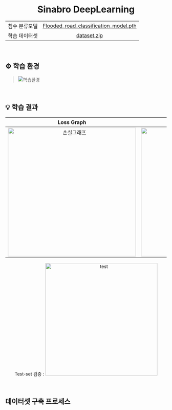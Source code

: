 <div align="center">
  <h1>Sinabro DeepLearning</h1>

  <table>
      <tr>
          <td align="center">침수 분류모델</td>
          <td align="center"><a href="https://drive.google.com/file/d/16JeA2ZvXkhJcd5dfkVBkT9tbOrz0xvyb/view?usp=sharing">Flooded_road_classification_model.pth</a></td>
      </tr>
      <tr>
          <td align="center">학습 데이터셋</td>
          <td align="center"><a href="https://drive.google.com/file/d/1tS9qnNAwa5reUW6AdTwh51Xe_phw_6dZ/view?usp=sharing">dataset.zip</a></td>
      </tr>
  </table>
</div>

<br/>

## ⚙ 학습 환경
>![학습환경](https://github.com/OSS-Sinabro/Sinabro_DeepLearning/assets/90829718/f7da4fd3-04a5-44c9-aefe-784c20158533)

<br/>

## 💡 학습 결과
| <div align="center">Loss Graph</div> | <div align="center">Precision / Recall / F1 score</div> |
| :----------------------------------: |:---------------------------------:|
| <img src="https://github.com/OSS-Sinabro/Sinabro_DeepLearning/assets/90829718/761c903e-c91f-4dd4-8539-09590c77f624" alt="손실그래프" width="400"/> | <img src="https://github.com/OSS-Sinabro/Sinabro_DeepLearning/assets/90829718/eb4c8877-edc1-45b2-9676-d4359a1cda8c" alt="정밀도, 재현율, F1 스코어" width="400"/> |

<div align="center">

Test-set 검증 : 
<img src="https://github.com/OSS-Sinabro/Sinabro_DeepLearning/assets/90829718/7ca6e1b4-bd82-400e-9963-d60850cdc9bb" alt="test" width="350"/>

</div>

<br/>

## 데이터셋 구축 프로세스
